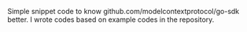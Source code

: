 Simple snippet code to know github.com/modelcontextprotocol/go-sdk better.
I wrote codes based on example codes in the repository.

